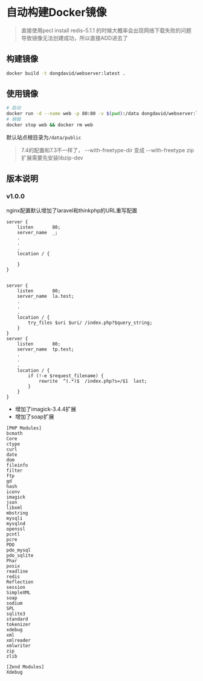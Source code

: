 # 自动构建Docker镜像  



> 直接使用pecl install redis-5.1.1 的时候大概率会出现网络下载失败的问题导致镜像无法创建成功，所以直接ADD进去了

## 构建镜像
```sh
docker build -t dongdavid/webserver:latest .
```

## 使用镜像
```sh
# 启动
docker run -d --name web -p 80:80 -v $(pwd):/data dongdavid/webserver:latest && docker exec -it web /bin/bash
# 销毁
docker stop web && docker rm web
```  

默认站点根目录为`/data/public`  


> 7.4的配置和7.3不一样了， --with-freetype-dir 变成 --with-freetype
> zip扩展需要先安装libzip-dev

## 版本说明  



### v1.0.0

nginx配置默认增加了laravel和thinkphp的URL重写配置  

```
server {
    listen       80;
    server_name  _;
    .
    .
    .
    location / {

    }
}


server {
    listen       80;
    server_name  la.test;
    .
    .
    .
    location / {
		try_files $uri $uri/ /index.php?$query_string;
    }
}
server {
    listen       80;
    server_name  tp.test;
    .
    .
    .
    location / {
        if (!-e $request_filename) {
            rewrite  ^(.*)$  /index.php?s=/$1  last;
        }
    }
}

```

* 增加了imagick-3.4.4扩展
* 增加了soap扩展

```
[PHP Modules]
bcmath
Core
ctype
curl
date
dom
fileinfo
filter
ftp
gd
hash
iconv
imagick
json
libxml
mbstring
mysqli
mysqlnd
openssl
pcntl
pcre
PDO
pdo_mysql
pdo_sqlite
Phar
posix
readline
redis
Reflection
session
SimpleXML
soap
sodium
SPL
sqlite3
standard
tokenizer
xdebug
xml
xmlreader
xmlwriter
zip
zlib

[Zend Modules]
Xdebug
```